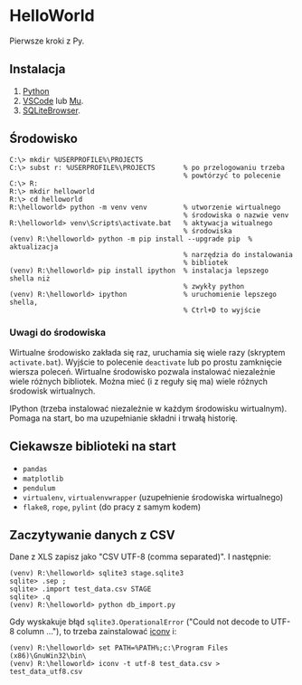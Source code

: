 # HelloWorld

Pierwsze kroki z Py.

## Instalacja

1. [Python](https://www.python.org/ftp/python/3.7.3/python-3.7.3-amd64.exe)
1. [VSCode](https://vscode-update.azurewebsites.net/latest/win32-x64-user/stable) lub [Mu](https://codewith.mu/en/download).
1. [SQLiteBrowser](https://sqlitebrowser.org/dl/).


## Środowisko

    C:\> mkdir %USERPROFILE%\PROJECTS
    C:\> subst r: %USERPROFILE%\PROJECTS       % po przelogowaniu trzeba
                                               % powtórzyć to polecenie
    C:\> R:
    R:\> mkdir helloworld
    R:\> cd helloworld
    R:\helloworld> python -m venv venv         % utworzenie wirtualnego
                                               % środowiska o nazwie venv
    R:\helloworld> venv\Scripts\activate.bat   % aktywacja witualnego
                                               % środowiska
    (venv) R:\helloworld> python -m pip install --upgrade pip  % aktualizacja
                                               % narzędzia do instalowania
                                               % bibliotek
    (venv) R:\helloworld> pip install ipython  % instalacja lepszego shella niż
                                               % zwykły python
    (venv) R:\helloworld> ipython              % uruchomienie lepszego shella,
                                               % Ctrl+D to wyjście

### Uwagi do środowiska

Wirtualne środowisko zakłada się raz, uruchamia się wiele razy (skryptem
`activate.bat`). Wyjście to polecenie `deactivate` lub po prostu zamknięcie
wiersza poleceń. Wirtualne środowisko pozwala instalować niezależnie wiele
różnych bibliotek. Można mieć (i z reguły się ma) wiele różnych środowisk
wirtualnych.

IPython (trzeba instalować niezależnie w każdym środowisku wirtualnym). Pomaga
na start, bo ma uzupełnianie składni i trwałą historię.

## Ciekawsze biblioteki na start

* `pandas`
* `matplotlib`
* `pendulum`
* `virtualenv`, `virtualenvwrapper` (uzupełnienie środowiska wirtualnego)
* `flake8`, `rope`, `pylint` (do pracy z samym kodem)

## Zaczytywanie danych z CSV

Dane z XLS zapisz jako "CSV UTF-8 (comma separated)". I następnie:

    (venv) R:\helloworld> sqlite3 stage.sqlite3
    sqlite> .sep ;
    sqlite> .import test_data.csv STAGE
    sqlite> .q
    (venv) R:\helloworld> python db_import.py

Gdy wyskakuje błąd `sqlite3.OperationalError` ("Could not decode to UTF-8 column ..."), to trzeba zainstalować [iconv](http://gnuwin32.sourceforge.net/packages/libiconv.htm) i:

    (venv) R:\helloworld> set PATH=%PATH%;c:\Program Files (x86)\GnuWin32\bin\
    (venv) R:\helloworld> iconv -t utf-8 test_data.csv > test_data_utf8.csv
